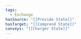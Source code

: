```yaml
---
tags:
  - Exchange
hasSource: "[[Provide State]]"
hasTarget: "[[Comprend State]]"
conveys: "[[Charger State]]"
---
```

